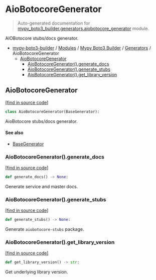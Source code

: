 # AioBotocoreGenerator

> Auto-generated documentation for [mypy_boto3_builder.generators.aiobotocore_generator](https://github.com/youtype/mypy_boto3_builder/blob/main/mypy_boto3_builder/generators/aiobotocore_generator.py) module.

AIOBotocore stubs/docs generator.

- [mypy-boto3-builder](../../README.md#mypy_boto3_builder) / [Modules](../../MODULES.md#mypy-boto3-builder-modules) / [Mypy Boto3 Builder](../index.md#mypy-boto3-builder) / [Generators](index.md#generators) / AioBotocoreGenerator
    - [AioBotocoreGenerator](#aiobotocoregenerator)
        - [AioBotocoreGenerator().generate_docs](#aiobotocoregeneratorgenerate_docs)
        - [AioBotocoreGenerator().generate_stubs](#aiobotocoregeneratorgenerate_stubs)
        - [AioBotocoreGenerator().get_library_version](#aiobotocoregeneratorget_library_version)

## AioBotocoreGenerator

[[find in source code]](https://github.com/youtype/mypy_boto3_builder/blob/main/mypy_boto3_builder/generators/aiobotocore_generator.py#L18)

```python
class AioBotocoreGenerator(BaseGenerator):
```

AioBotocore stubs/docs generator.

#### See also

- [BaseGenerator](base_generator.md#basegenerator)

### AioBotocoreGenerator().generate_docs

[[find in source code]](https://github.com/youtype/mypy_boto3_builder/blob/main/mypy_boto3_builder/generators/aiobotocore_generator.py#L71)

```python
def generate_docs() -> None:
```

Generate service and master docs.

### AioBotocoreGenerator().generate_stubs

[[find in source code]](https://github.com/youtype/mypy_boto3_builder/blob/main/mypy_boto3_builder/generators/aiobotocore_generator.py#L32)

```python
def generate_stubs() -> None:
```

Generate `aiobotocore-stubs` package.

### AioBotocoreGenerator().get_library_version

[[find in source code]](https://github.com/youtype/mypy_boto3_builder/blob/main/mypy_boto3_builder/generators/aiobotocore_generator.py#L26)

```python
def get_library_version() -> str:
```

Get underlying library version.
